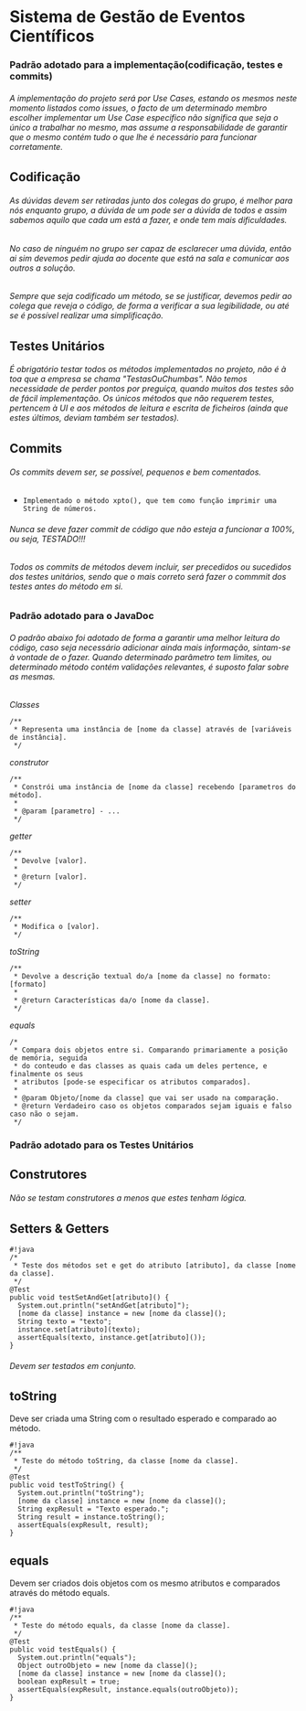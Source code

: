 # Sistema de Gestão de Eventos Científicos #

### Padrão adotado para a implementação(codificação, testes e commits) ###
###### A implementação do projeto será por *Use Cases*, estando os mesmos neste momento listados como issues, o facto de um determinado membro escolher implementar um *Use Case* especifico não significa que seja o único a trabalhar no mesmo, mas assume a responsabilidade de garantir que o mesmo contém tudo o que lhe é necessário para funcionar corretamente. ###

## Codificação ##
###### As dúvidas devem ser retiradas junto dos colegas do grupo, é melhor para nós enquanto grupo, a dúvida de um pode ser a dúvida de todos e assim sabemos aquilo que cada um está a fazer, e onde tem mais dificuldades. ######
###### No caso de ninguém no grupo ser capaz de esclarecer uma dúvida, então ai sim devemos pedir ajuda ao docente que está na sala e comunicar aos outros a solução. ######
###### Sempre que seja codificado um método, se se justificar, devemos pedir ao colega que reveja o código, de forma a verificar a sua legibilidade, ou até se é possível realizar uma simplificação. ######

## Testes Unitários ##
###### É obrigatório testar todos os métodos implementados no projeto, não é à toa que a empresa se chama "TestasOuChumbas". Não temos necessidade de perder pontos por preguiça, quando muitos dos testes são de fácil implementação. Os únicos métodos que não requerem testes, pertencem à UI e aos métodos de leitura e escrita de ficheiros (ainda que estes últimos, deviam também ser testados). ######

## Commits ##
###### Os commits devem ser, se possível, pequenos e bem comentados. #######
* ```Implementado o método xpto(), que tem como função imprimir uma String de números. ```
###### Nunca se deve fazer commit de código que não esteja a funcionar a 100%, ou seja, TESTADO!!! ######
###### Todos os commits de métodos devem incluir, ser precedidos ou sucedidos dos testes unitários, sendo que o mais correto será fazer o commmit dos testes antes do método em si. #######

### Padrão adotado para o JavaDoc ###
###### O padrão abaixo foi adotado de forma a garantir uma melhor leitura do código, caso seja necessário adicionar ainda mais informação, sintam-se à vontade de o fazer. Quando determinado parâmetro tem limites, ou determinado método contém validações relevantes, é suposto falar sobre as mesmas. ######

*Classes*
```
/**
 * Representa uma instância de [nome da classe] através de [variáveis de instância].
 */
```

*construtor*
```
/**
 * Constrói uma instância de [nome da classe] recebendo [parametros do método].
 *
 * @param [parametro] - ... 
 */
```

*getter*
```
/**
 * Devolve [valor].
 *
 * @return [valor].
 */
```

*setter*
```
/**
 * Modifica o [valor].
 */
```

*toString*
```
/**
 * Devolve a descrição textual do/a [nome da classe] no formato: [formato]
 *
 * @return Características da/o [nome da classe]. 
 */
```

*equals*
```
/*
 * Compara dois objetos entre si. Comparando primariamente a posição de memória, seguida
 * do conteudo e das classes as quais cada um deles pertence, e finalmente os seus  
 * atributos [pode-se especificar os atributos comparados]. 
 * 
 * @param Objeto/[nome da classe] que vai ser usado na comparação.
 * @return Verdadeiro caso os objetos comparados sejam iguais e falso caso não o sejam.
 */
```

### Padrão adotado para os Testes Unitários ###

## Construtores ##
###### Não se testam construtores a menos que estes tenham lógica.

## Setters & Getters ##
```
#!java
/*
 * Teste dos métodos set e get do atributo [atributo], da classe [nome da classe].
 */
@Test
public void testSetAndGet[atributo]() {
  System.out.println("setAndGet[atributo]");
  [nome da classe] instance = new [nome da classe]();
  String texto = "texto";
  instance.set[atributo](texto);
  assertEquals(texto, instance.get[atributo]());
}
```
###### Devem ser testados em conjunto. ######
## toString ##
Deve ser criada uma String com o resultado esperado e comparado ao método.
```
#!java
/**
 * Teste do método toString, da classe [nome da classe].
 */
@Test
public void testToString() {
  System.out.println("toString");
  [nome da classe] instance = new [nome da classe]();
  String expResult = "Texto esperado.";
  String result = instance.toString();
  assertEquals(expResult, result);
}
```
## equals ##
Devem ser criados dois objetos com os mesmo atributos e comparados através do método equals.
```
#!java
/**
 * Teste do método equals, da classe [nome da classe].
 */
@Test
public void testEquals() {
  System.out.println("equals");
  Object outroObjeto = new [nome da classe]();
  [nome da classe] instance = new [nome da classe]();
  boolean expResult = true;
  assertEquals(expResult, instance.equals(outroObjeto));
}
```

